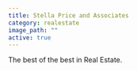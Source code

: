 ```yaml
---
title: Stella Price and Associates
category: realestate
image_path: ""
active: true
---
```


The best of the best in Real Estate.
